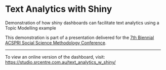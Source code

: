 # Text Analytics with Shiny

Demonstration of how shiny dashboards can facilitate text analytics using a Topic Modelling example

This demonstration is part of a presentation delivered for the [7th Biennial ACSPRI Social Science Methodology Conference](https://conferences.acspri.org.au/2020/).

---

To view an online version of the dashboard, visit:
https://studio.srcentre.com.au/text_analytics_w_shiny/
